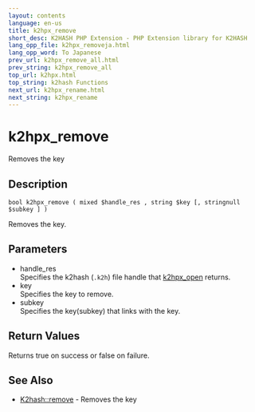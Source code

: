 ```yaml
---
layout: contents
language: en-us
title: k2hpx_remove
short_desc: K2HASH PHP Extension - PHP Extension library for K2HASH
lang_opp_file: k2hpx_removeja.html
lang_opp_word: To Japanese
prev_url: k2hpx_remove_all.html
prev_string: k2hpx_remove_all
top_url: k2hpx.html
top_string: k2hash Functions
next_url: k2hpx_rename.html
next_string: k2hpx_rename
---
```


# k2hpx_remove
Removes the key

## Description
```
bool k2hpx_remove ( mixed $handle_res , string $key [, stringnull $subkey ] )
```
Removes the key. 

## Parameters
- handle_res  
Specifies the k2hash (`.k2h`) file handle that [k2hpx_open](k2hpx_open.html) returns.
- key  
Specifies the key to remove.
- subkey  
Specifies the key(subkey) that links with the key.

## Return Values
Returns true on success or false on failure. 

## See Also
- [K2hash::remove](k2h_remove.html) - Removes the key

